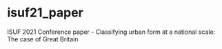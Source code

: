 # isuf21_paper
ISUF 2021 Conference paper - Classifying urban form at a national scale: The case of Great Britain
